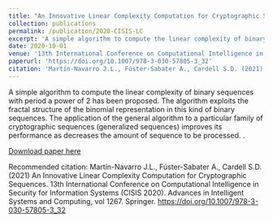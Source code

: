 ```yaml
---
title: "An Innovative Linear Complexity Computation for Cryptographic Sequences."
collection: publications
permalink: /publication/2020-CISIS-LC
excerpt: 'A simple algorithm to compute the linear complexity of binary sequences with period a power of 2 has been proposed. The algorithm exploits the fractal structure of the binomial representation in this kind of binary sequences. The application of the general algorithm to a particular family of cryptographic sequences (generalized sequences) improves its performance as decreases the amount of sequence to be processed. '
date: 2020-10-01
venue: '13th International Conference on Computational Intelligence in Security for Information Systems (CISIS 2020)'
paperurl: 'https://doi.org/10.1007/978-3-030-57805-3_32'
citation: 'Martín-Navarro J.L., Fúster-Sabater A., Cardell S.D. (2021) An Innovative Linear Complexity Computation for Cryptographic Sequences. 13th International Conference on Computational Intelligence in Security for Information Systems (CISIS 2020). Advances in Intelligent Systems and Computing, vol 1267. Springer'
---
```

A simple algorithm to compute the linear complexity of binary sequences with period a power of 2 has been proposed. The algorithm exploits the fractal structure of the binomial representation in this kind of binary sequences. The application of the general algorithm to a particular family of cryptographic sequences (generalized sequences) improves its performance as decreases the amount of sequence to be processed. .

[Download paper here](https://doi.org/10.1007/978-3-030-57805-3_32)

Recommended citation: Martín-Navarro J.L., Fúster-Sabater A., Cardell S.D. (2021) An Innovative Linear Complexity Computation for Cryptographic Sequences. 13th International Conference on Computational Intelligence in Security for Information Systems (CISIS 2020). Advances in Intelligent Systems and Computing, vol 1267. Springer. https://doi.org/10.1007/978-3-030-57805-3_32
